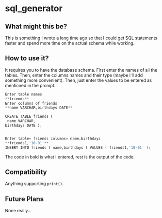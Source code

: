 # sql_generator

## What might this be?
This is something I wrote a long time ago so that I could get SQL statements faster and spend more time on the actual schema while working.

## How to use it?
It requires you to have the database schema.
First enter the names of all the tables.
Then, enter the columns names and their type (maybe I'll add something more convenient).
Then, just enter the values to be entered as mentioned in the prompt.

```python
Enter table names
**friends**
Enter columns of friends
**name VARCHAR,birthdays DATE**

CREATE TABLE friends (
 name VARCHAR,
birthdays DATE );


Enter table= friends columns= name,birthdays
**friends1,'10-01'**
INSERT INTO friends ( name,birthdays ) VALUES ( friends1,'10-01' );
```
The code in bold is what I entered, rest is the output of the code.

## Compatibility
Anything supporting `print()`.

## Future Plans
None really...
